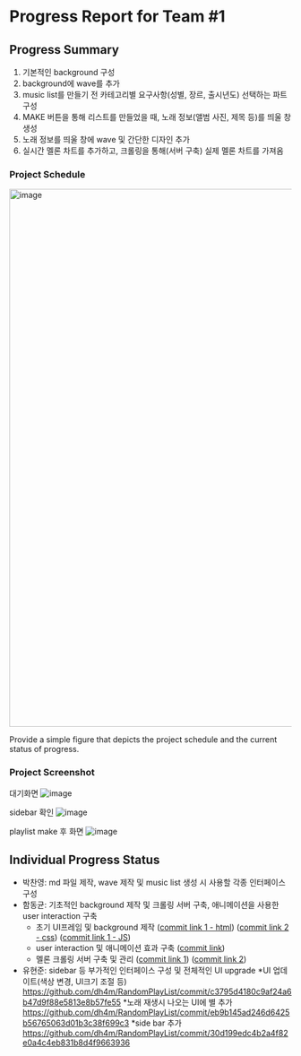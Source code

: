 # Progress Report for Team #1

## Progress Summary 
1. 기본적인 background 구성
2. background에 wave를 추가
3. music list를 만들기 전 카테고리별 요구사항(성별, 장르, 출시년도) 선택하는 파트 구성
4. MAKE 버튼을 통해 리스트를 만들었을 때, 노래 정보(앨범 사진, 제목 등)를 띄울 창 생성
5. 노래 정보를 띄울 창에 wave 및 간단한 디자인 추가
6. 실시간 멜론 차트를 추가하고, 크롤링을 통해(서버 구축) 실제 멜론 차트를 가져옴

### Project Schedule
<img width="960" alt="image" src="https://github.com/dh4m/RandomPlayList/assets/71581953/bba3962d-dc9c-437f-997c-b6fba9e79d20">

Provide a simple figure that depicts the project schedule and the 
current status of progress.

### Project Screenshot
대기화면
![image](https://github.com/dh4m/RandomPlayList/assets/118319100/c6fbef8b-a701-40e6-a2a4-a2290b0c2b60)

sidebar 확인
![image](https://github.com/dh4m/RandomPlayList/assets/118319100/76fecfef-3aa3-4b4a-8c5d-eecd21743e14)

playlist make 후 화면
![image](https://github.com/dh4m/RandomPlayList/assets/118319100/800f2926-fc20-4832-8b70-032bfe00963a)


## Individual Progress Status
- 박찬영: md 파일 제작, wave 제작 및 music list 생성 시 사용할 각종 인터페이스 구성
- 함동균: 기초적인 background 제작 및 크롤링 서버 구축, 애니메이션을 사용한 user interaction 구축
	* 초기 UI프레임 및 background 제작 ([commit link 1 - html](https://github.com/dh4m/RandomPlayList/commit/f30ae1f0e582758e3584fc77984aa0a22f06781a)) ([commit link 2 - css](https://github.com/dh4m/RandomPlayList/commit/b2ebea1bb76ed4c20893ecaa466248671b307d4a)) ([commit link 1 - JS](https://github.com/dh4m/RandomPlayList/commit/5dc0b567d37d78e6806fe2d2769268ed55dc49cf))
	* user interaction 및 애니메이션 효과 구축 ([commit link](https://github.com/dh4m/RandomPlayList/commit/3494ae4156193856a230328f20dad7082cbf9518))
	* 멜론 크롤링 서버 구축 및 관리 ([commit link 1](https://github.com/dh4m/RandomPlayList/commit/7d6bff9ca787c5c959599fae0ab391795a682cc2)) ([commit link 2](https://github.com/dh4m/RandomPlayList/commit/bde2208da2d58de17ccd5b2a3c761c3b9623ea6a))
- 유현준: sidebar 등 부가적인 인터페이스 구성 및 전체적인 UI upgrade
     *UI 업데이트(색상 변경, UI크기 조절 등)
     https://github.com/dh4m/RandomPlayList/commit/c3795d4180c9af24a6b47d9f88e5813e8b57fe55
     *노래 재생시 나오는 UI에 별 추가
     https://github.com/dh4m/RandomPlayList/commit/eb9b145ad246d6425b56765063d01b3c38f699c3
     *side bar 추가
     https://github.com/dh4m/RandomPlayList/commit/30d199edc4b2a4f82e0a4c4eb831b8d4f9663936
